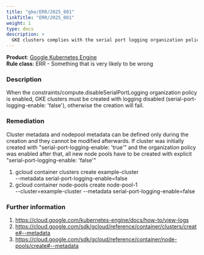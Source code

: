 ```yaml
---
title: "gke/ERR/2025_001"
linkTitle: "ERR/2025_001"
weight: 1
type: docs
description: >
  GKE clusters complies with the serial port logging organization policy.
---
```


**Product**: [Google Kubernetes Engine](https://cloud.google.com/kubernetes-engine)\
**Rule class**: ERR - Something that is very likely to be wrong

### Description

When the constraints/compute.disableSerialPortLogging organization policy is enabled,
GKE clusters must be created with logging disabled (serial-port-logging-enable: 'false'),
otherwise the creation will fail.


### Remediation
Cluster metadata and nodepool metadata can be defined only during the creation and they cannot be modified afterwards.
If cluster was initially created with "serial-port-logging-enable: 'true'" and the organization policy was enabled after that, all new node pools have to be created with explicit "serial-port-logging-enable: 'false'"
1) gcloud container clusters create example-cluster \
--metadata serial-port-logging-enable=false
2) gcloud container node-pools create node-pool-1 \
--cluster=example-cluster --metadata serial-port-logging-enable=false
### Further information

1. https://cloud.google.com/kubernetes-engine/docs/how-to/view-logs
2. https://cloud.google.com/sdk/gcloud/reference/container/clusters/create#--metadata
3. https://cloud.google.com/sdk/gcloud/reference/container/node-pools/create#--metadata

